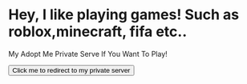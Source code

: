 # Hey, I like playing games! Such as roblox,minecraft, fifa etc..
My Adopt Me Private Serve If You Want To Play!
<html>
<head>
</head>
<body>

<button onclick="window.location.href='https://www.roblox.com.kg/games/920587237/Adopt-Me?privateServerLinkCode=78588648811999415815492739656502';">Click me to redirect to my private server</button>

</body>
</html>
